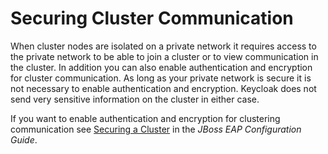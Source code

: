 # Securing Cluster Communication

When cluster nodes are isolated on a private network it requires access to the private network to be able to join a cluster or to view communication in the cluster. In addition you can also enable authentication and encryption for cluster communication. As long as your private network is secure it is not necessary to enable authentication and encryption. Keycloak does not send very sensitive information on the cluster in either case.

If you want to enable authentication and encryption for clustering communication see [Securing a Cluster](https://access.redhat.com/documentation/en-us/red\_hat\_jboss\_enterprise\_application\_platform/7.0/html/configuration\_guide/configuring\_high\_availability#securing\_cluster) in the _JBoss EAP Configuration Guide_.
